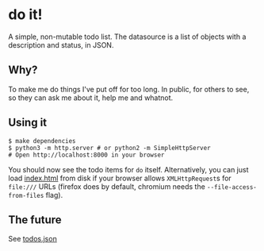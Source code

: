 # do it!

A simple, non-mutable todo list. The datasource is a list of objects
with a description and status, in JSON.

## Why?

To make me do things I've put off for too long. In public, for others to
see, so they can ask me about it, help me and whatnot.

## Using it

    $ make dependencies
    $ python3 -m http.server # or python2 -m SimpleHttpServer
    # Open http://localhost:8000 in your browser

You should now see the todo items for `do` itself. Alternatively, you
can just load [index.html](./index.html) from disk if your browser
allows `XMLHttpRequest`s for `file:///` URLs (firefox does by default,
chromium needs the `--file-access-from-files` flag).

## The future

See [todos.json](./todos.json)
